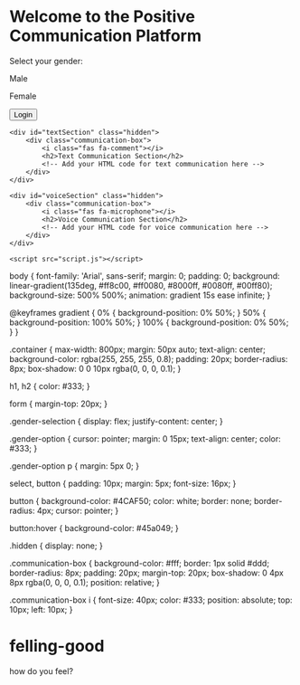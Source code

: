 <!DOCTYPE html>
<html lang="en">
<head>
    <meta charset="UTF-8">
    <meta name="viewport" content="width=device-width, initial-scale=1.0">
    <title>Positive Communication Platform</title>
    <link rel="stylesheet" type="text/css" href="styles.css">
    <link rel="stylesheet" href="https://cdnjs.cloudflare.com/ajax/libs/font-awesome/6.0.0/css/all.min.css" integrity="sha384-KJ3o2DKtIkvYIK3UENzmM7KCkRr/R8aC1O4AOmiBCeGUliIx0ZowzAuFJ0Vcftg6" crossorigin="anonymous">
</head>
<body>
    <div class="container">
        <h1>Welcome to the Positive Communication Platform</h1>
        <form action="#" method="post" id="loginForm">
            <label for="gender">Select your gender:</label>
            <div class="gender-selection">
                <div class="gender-option" onclick="selectGender('male')">
                    <i class="fas fa-male"></i>
                    <p>Male</p>
                </div>
                <div class="gender-option" onclick="selectGender('female')">
                    <i class="fas fa-female"></i>
                    <p>Female</p>
                </div>
            </div>
            <button type="button" onclick="showSections()">
                Login <i class="fas fa-sign-in-alt"></i>
            </button>
        </form>
    </div>

    <div id="textSection" class="hidden">
        <div class="communication-box">
            <i class="fas fa-comment"></i>
            <h2>Text Communication Section</h2>
            <!-- Add your HTML code for text communication here -->
        </div>
    </div>

    <div id="voiceSection" class="hidden">
        <div class="communication-box">
            <i class="fas fa-microphone"></i>
            <h2>Voice Communication Section</h2>
            <!-- Add your HTML code for voice communication here -->
        </div>
    </div>

    <script src="script.js"></script>
</body>
</html>
body {
    font-family: 'Arial', sans-serif;
    margin: 0;
    padding: 0;
    background: linear-gradient(135deg, #ff8c00, #ff0080, #8000ff, #0080ff, #00ff80);
    background-size: 500% 500%;
    animation: gradient 15s ease infinite;
}

@keyframes gradient {
    0% {
        background-position: 0% 50%;
    }
    50% {
        background-position: 100% 50%;
    }
    100% {
        background-position: 0% 50%;
    }
}

.container {
    max-width: 800px;
    margin: 50px auto;
    text-align: center;
    background-color: rgba(255, 255, 255, 0.8);
    padding: 20px;
    border-radius: 8px;
    box-shadow: 0 0 10px rgba(0, 0, 0, 0.1);
}

h1, h2 {
    color: #333;
}

form {
    margin-top: 20px;
}

.gender-selection {
    display: flex;
    justify-content: center;
}

.gender-option {
    cursor: pointer;
    margin: 0 15px;
    text-align: center;
    color: #333;
}

.gender-option p {
    margin: 5px 0;
}

select, button {
    padding: 10px;
    margin: 5px;
    font-size: 16px;
}

button {
    background-color: #4CAF50;
    color: white;
    border: none;
    border-radius: 4px;
    cursor: pointer;
}

button:hover {
    background-color: #45a049;
}

.hidden {
    display: none;
}

.communication-box {
    background-color: #fff;
    border: 1px solid #ddd;
    border-radius: 8px;
    padding: 20px;
    margin-top: 20px;
    box-shadow: 0 4px 8px rgba(0, 0, 0, 0.1);
    position: relative;
}

.communication-box i {
    font-size: 40px;
    color: #333;
    position: absolute;
    top: 10px;
    left: 10px;
}
# felling-good
how do you feel?
